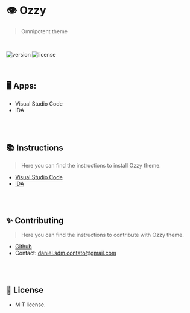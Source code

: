 # 👁 Ozzy
> Omnipotent theme

<br>

![version](https://img.shields.io/badge/VERSION-1.0.0-brightgreen.svg?style=for-the-badge)
![license](https://img.shields.io/badge/LICENSE-MIT-blue.svg?style=for-the-badge)

<br>

## 🖥️ Apps:
- Visual Studio Code
- IDA

<br><br>

## 📚 Instructions
> Here you can find the instructions to install Ozzy theme. 

* [Visual Studio Code](https://github.com/oppsec/Ozzy/tree/master/vscode)
* [IDA](https://github.com/oppsec/Ozzy/tree/master/ida)

<br><br>

## ✨ Contributing
> Here you can find the instructions to contribute with Ozzy theme.

* [Github](https://github.com/oppsec/Ozzy)
* Contact: daniel.sdm.contato@gmail.com

<br><br>

## 📄 License
- MIT license.

